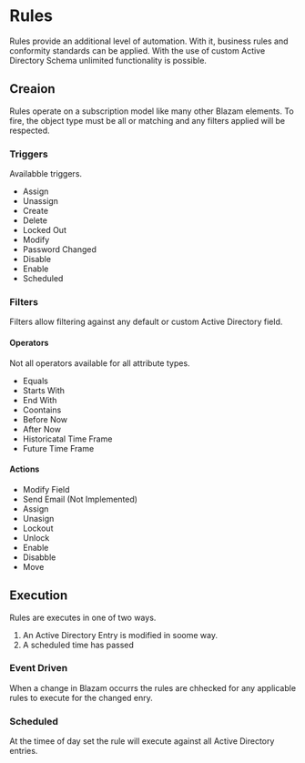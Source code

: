 # Rules
Rules provide an additional level of automation. With it,
business rules and conformity standards can be applied. With the use of custom Active
Directory Schema unlimited functionality is possible.
## Creaion
Rules operate on a subscription model like many other Blazam
elements. To fire, the object type must be all or matching and 
any filters applied will be respected.
### Triggers
Availabble triggers.

* Assign
* Unassign
* Create
* Delete
* Locked Out
* Modify
* Password Changed
* Disable
* Enable
* Scheduled

### Filters
Filters allow filtering against any default or custom Active
Directory field. 

#### Operators
Not all operators available for all attribute types.

* Equals
* Starts With
* End With
* Coontains
* Before Now
* After Now
* Historicatal Time Frame
* Future Time Frame

#### Actions
* Modify Field
* Send Email (Not Implemented)
* Assign
* Unasign
* Lockout
* Unlock
* Enable
* Disabble
* Move


## Execution
Rules are executes in one of two ways.

1. An Active Directory Entry is modified in soome way.
1. A scheduled time has passed

### Event Driven
When a change in Blazam occurrs the rules are chhecked for
any applicable rules to execute for the changed enry.

### Scheduled
At the timee of day set the rule will execute against all Active Directory entries.

